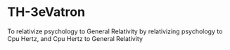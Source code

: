# TH-3eVatron
To relativize psychology to General Relativity by relativizing psychology to Cpu Hertz, and Cpu Hertz to General Relativity

